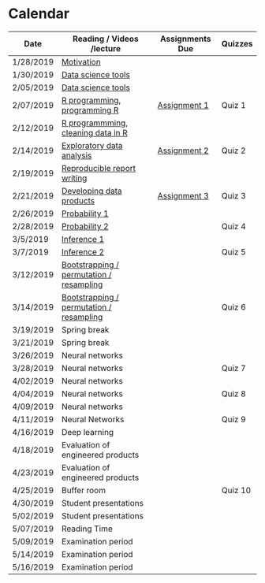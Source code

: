 # Calendar

| Date | Reading / Videos /lecture | Assignments Due | Quizzes |  
|---|---|---|---|
| 1/28/2019 | [Motivation](https://github.com/bcaffo/ds4bme/blob/master/motivation.md) | | | 
| 1/30/2019 | [Data science tools](https://github.com/bcaffo/ds4bme/blob/master/dataScienceTools.md)  | | |
| 2/05/2019 | [Data science tools](https://github.com/bcaffo/ds4bme/blob/master/dataScienceTools.md)  | | |
| 2/07/2019 | [R programming, programming R](https://github.com/bcaffo/ds4bme/blob/master/rprogramming.md) | [Assignment 1](https://github.com/bcaffo/ds4bme/blob/master/assignment1.md) | Quiz 1 |
| 2/12/2019 | [R programmming, cleaning data in R](https://github.com/bcaffo/ds4bme/blob/master/rprogramming.md) |  | |
| 2/14/2019 | [Exploratory data analysis](https://github.com/bcaffo/ds4bme/blob/master/eda.md)  | [Assignment 2](https://github.com/bcaffo/ds4bme/blob/master/assignment2.md) | Quiz 2 |
| 2/19/2019 | [Reproducible report writing](https://github.com/bcaffo/ds4bme/blob/master/reproducible.md)  | | |
| 2/21/2019 | [Developing data products](https://github.com/bcaffo/ds4bme/blob/master/ddp.md)  | [Assignment 3](https://github.com/bcaffo/ds4bme/blob/master/assignments/assignment3.md) |  Quiz 3|
| 2/26/2019 | [Probability 1](https://github.com/bcaffo/ds4bme/blob/master/probability.md)  | | |
| 2/28/2019 | [Probability 2](https://github.com/bcaffo/ds4bme/blob/master/probability.md)   | | Quiz 4|
| 3/5/2019  | [Inference 1](https://github.com/bcaffo/ds4bme/blob/master/inference.md)  | | |
| 3/7/2019  | [Inference 2](https://github.com/bcaffo/ds4bme/blob/master/inference.md)  | | Quiz 5 |
| 3/12/2019 | [Bootstrapping / permutation / resampling](https://github.com/bcaffo/Caffo-Coursera/blob/master/lecture12.pdf) | | |
| 3/14/2019 | [Bootstrapping / permutation / resampling](http://faculty.washington.edu/kenrice/sisg/SISG-08-06.pdf) | | Quiz 6|
| 3/19/2019 | Spring break | | |
| 3/21/2019 | Spring break | | |
| 3/26/2019 | Neural networks | | |
| 3/28/2019 | Neural networks | | Quiz 7|
| 4/02/2019 | Neural networks | | |
| 4/04/2019 | Neural networks | | Quiz 8|
| 4/09/2019 | Neural networks | | |
| 4/11/2019 | Neural Networks | | Quiz 9|
| 4/16/2019 | Deep learning | | |
| 4/18/2019 | Evaluation of engineered products | | |
| 4/23/2019 | Evaluation of engineered products | | |
| 4/25/2019 | Buffer room | | Quiz 10|
| 4/30/2019 | Student presentations | | |
| 5/02/2019 | Student presentations | | |
| 5/07/2019 | Reading Time | | |
| 5/09/2019 | Examination period | | |
| 5/14/2019 | Examination period | | |
| 5/16/2019 | Examination period | | |

